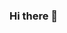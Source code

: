### Hi there 👋

<!--
**EDowning2000/EDowning2000** is a ✨ _special_ ✨ repository because its `README.md` (this file) appears on your GitHub profile. -->
<!--
Here are some ideas to get you started:
<!--
- 🔭 I’m currently working on ...
- 🌱 I’m currently learning ...
- 👯 I’m looking to collaborate on ...
- 🤔 I’m looking for help with ...
- 💬 Ask me about ...
- 📫 How to reach me: ...
- 😄 Pronouns: ...
- ⚡ Fun fact: ...


### Hi there 👋  I'm Emerson Downing

I'm a highly passionate front end developer based in Orlando. I love building web apps with new technologies, and bringing easy to use solutions to modern problems. 

- 💻 [Portfolio](https://emerson-downing.web.app/)
- 🤝 [LinkedIn](https://www.linkedin.com/in/yarosky-cruz/) 
- 📫 How to reach me: emersondowningcodes@gmail.com
- 📚 Favorite Project so far: [Grouped](https://github.com/EDowning2000/Grouped)
- 🔭 I’m currently working on: An application to bring junior devs closer together!
- 🌱 I’m currently learning: Next.js & Go
- 💬 Ask me about: League of Legends 
- ⚡ Fun fact: Im a huge car & golf nerd 




![GitHub stats](https://github-readme-stats.vercel.app/api?username=EDowning2000&show_icons=true)  

![Profile views](https://gpvc.arturio.dev/EDowning2000)  
